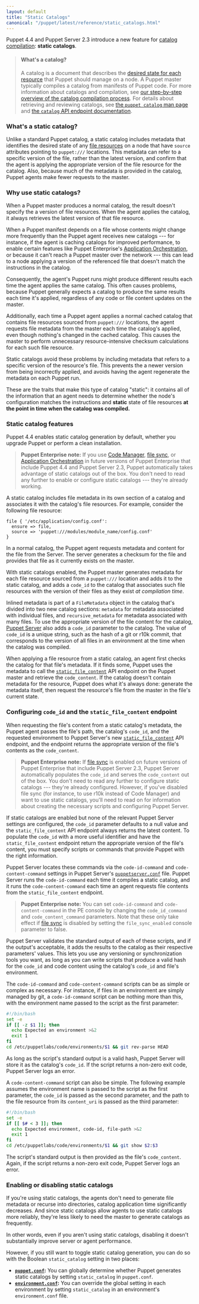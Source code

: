 ```yaml
---
layout: default
title: "Static Catalogs"
canonical: "/puppet/latest/reference/static_catalogs.html"
---
```


[catalogs]: ./subsystem_catalog_compilation.html
[catalog endpoint]: ./http_api/http_catalog.html
[`static_file_content`]: /puppetserver/latest/puppet-api/v3/static_file_content.html
[resource_declaration]: ./lang_resources.html
[file resources]: ./types/file.html
[puppet catalog]: ./man/catalog.html
[environment]: ./environments.html
[facts]: ./lang_facts_and_builtin_vars.html
[exported resources]: ./lang_exported.html
[main manifest]: ./dirs_manifest.html
[modules]: ./modules_fundamentals.html
[resources]: ./lang_resources.html
[variables]: ./lang_variables.html
[classes]: ./lang_classes.html
[modulepath]: ./dirs_modulepath.html
[`puppet.conf`]: ./config_file_main.html
[`environment.conf`]: ./config_file_environment.html

[Puppet Server]: /puppetserver/latest/
[`puppetserver.conf`]: /puppetserver/latest/config_file_puppetserver.html
[Application Orchestration]: /pe/latest/app_orchestration_overview.html
[file sync]: /pe/latest/cmgmt_filesync.html
[Code Manager]: /pe/latest/code_mgr.html
[`code_content`]: /puppetserver/latest/

Puppet 4.4 and Puppet Server 2.3 introduce a new feature for [catalog compilation][catalogs]: **static catalogs**.

> #### What's a catalog?
>
> A catalog is a document that describes the [desired state for each resource][resource_declaration] that Puppet should manage on a node. A Puppet master typically compiles a catalog from manifests of Puppet code. For more information about catalogs and compilation, see [our step-by-step overview of the catalog compilation process][catalogs]. For details about retrieving and reviewing catalogs, see [the `puppet catalog` man page][puppet catalog] and [the `catalog` API endpoint documentation][catalog endpoint].

### What's a static catalog?

Unlike a standard Puppet catalog, a static catalog includes metadata that identifies the desired state of any [file resources][] on a node that have `source` attributes pointing to `puppet:///` locations. This metadata can refer to a specific version of the file, rather than the latest version, and confirm that the agent is applying the appropriate version of the file resource for the catalog. Also, because much of the metadata is provided in the catalog, Puppet agents make fewer requests to the master.

### Why use static catalogs?

When a Puppet master produces a normal catalog, the result doesn't specify the a version of file resources. When the agent applies the catalog, it always retrieves the latest version of that file resource.

When a Puppet manifest depends on a file whose contents might change more frequently than the Puppet agent receives new catalogs --- for instance, if the agent is caching catalogs for improved performance, to enable certain features like Puppet Enterprise's [Application Orchestration][], or because it can't reach a Puppet master over the network --- this can lead to a node applying a version of the referenced file that doesn't match the instructions in the catalog.

Consequently, the agent's Puppet runs might produce different results each time the agent applies the same catalog. This often causes problems, because Puppet generally expects a catalog to produce the same results each time it's applied, regardless of any code or file content updates on the master.

Additionally, each time a Puppet agent applies a normal cached catalog that contains file resources sourced from `puppet:///` locations, the agent requests file metadata from the master each time the catalog's applied, even though nothing's changed in the cached catalog. This causes the master to perform unnecessary resource-intensive checksum calculations for each such file resource.

Static catalogs avoid these problems by including metadata that refers to a specific version of the resource's file. This prevents the a newer version from being incorrectly applied, and avoids having the agent regenerate the metadata on each Puppet run.

These are the traits that make this type of catalog "static": it contains all of the information that an agent needs to determine whether the node's configuration matches the instructions and **static** state of file resources **at the point in time when the catalog was compiled.**

### Static catalog features

Puppet 4.4 enables static catalog generation by default, whether you upgrade Puppet or perform a clean installation.

> **Puppet Enterprise note:** If you use [Code Manager][], [file sync][], or [Application Orchestration][] in future versions of Puppet Enterprise that include Puppet 4.4 and Puppet Server 2.3, Puppet automatically takes advantage of static catalogs out of the box. You don't need to read any further to enable or configure static catalogs --- they're already working.

A static catalog includes file metadata in its own section of a catalog and associates it with the catalog's file resources. For example, consider the following file resource:

``` puppet
file { '/etc/application/config.conf':
  ensure => file,
  source => 'puppet:///modules/module_name/config.conf'
}
```

In a normal catalog, the Puppet agent requests metadata and content for the file from the Server. The server generates a checksum for the file and provides that file as it currently exists on the master.

With static catalogs enabled, the Puppet master generates metadata for each file resource sourced from a `puppet:///` location and adds it to the static catalog, and adds a `code_id` to the catalog that associates such file resources with the version of their files as they exist *at compilation time*.

Inlined metadata is part of a `FileMetadata` object in the catalog that's divided into two new catalog sections: `metadata` for metadata associated with individual files, and `recursive_metadata` for metadata associated with many files. To use the appropriate version of the file content for the catalog, [Puppet Server][] also adds a `code_id` parameter to the catalog. The value of `code_id` is a unique string, such as the hash of a git or r10k commit, that corresponds to the version of all files in an environment at the time when the catalog was compiled.

When applying a file resource from a static catalog, an agent first checks the catalog for that file's metadata. If it finds some, Puppet uses the metadata to call the [`static_file_content`][] API endpoint on the Puppet master and retrieve the `code_content`. If the catalog doesn't contain metadata for the resource, Puppet does what it's always done: generate the metadata itself, then request the resource's file from the master in the file's current state.

### Configuring `code_id` and the `static_file_content` endpoint

When requesting the file's content from a static catalog's metadata, the Puppet agent passes the file's path, the catalog's `code_id`, and the requested environment to Puppet Server's new [`static_file_content`][] API endpoint, and the endpoint returns the appropriate version of the file's contents as the `code_content`.

> **Puppet Enterprise note:** If [file sync][] is enabled on future versions of Puppet Enterprise that include Puppet Server 2.3, Puppet Server automatically populates the `code_id` and serves the `code_content` out of the box. You don't need to read any further to configure static catalogs --- they're already configured. However, if you've disabled file sync (for instance, to use r10k instead of Code Manager) and want to use static catalogs, you'll need to read on for information about creating the necessary scripts and configuring Puppet Server.

If static catalogs are enabled but none of the relevant Puppet Server settings are configured, the `code_id` parameter defaults to a null value and the `static_file_content` API endpoint always returns the latest content. To populate the `code_id` with a more useful identifier and have the `static_file_content` endpoint return the appropriate version of the file's content, you must specify scripts or commands that provide Puppet with the right information.

Puppet Server locates these commands via the `code-id-command` and `code-content-command` settings in Puppet Server's [`puppetserver.conf`][] file. Puppet Server runs the `code-id-command` each time it compiles a static catalog, and it runs the `code-content-command` each time an agent requests file contents from the `static_file_content` endpoint.

> **Puppet Enterprise note:** You can set `code-id-command` and `code-content-command` in the PE console by changing the `code_id_command` and `code_content_command` parameters. Note that these only take effect if [file sync][] is disabled by setting the `file_sync_enabled` console parameter to false.

Puppet Server validates the standard output of each of these scripts, and if the output's acceptable, it adds the results to the catalog as their respective parameters' values. This lets you use any versioning or synchronization tools you want, as long as you can write scripts that produce a valid hash for the `code_id` and code content using the catalog's `code_id` and file's environment.

The `code-id-command` and `code-content-command` scripts can be as simple or complex as necessary. For instance, if files in an environment are simply managed by git, a `code-id-command` script can be nothing more than this, with the environment name passed to the script as the first parameter:

``` bash
#!/bin/bash
set -e
if [[ -z $1 ]]; then
  echo Expected an environment >&2
  exit 1
fi
cd /etc/puppetlabs/code/environments/$1 && git rev-parse HEAD
```

As long as the script's standard output is a valid hash, Puppet Server will store it as the catalog's `code_id`. If the script returns a non-zero exit code, Puppet Server logs an error.

A `code-content-command` script can also be simple. The following example assumes the environment name is passed to the script as the first parameter, the `code_id` is passed as the second parameter, and the path to the file resource from its `content_uri` is passed as the third parameter:

``` bash
#!/bin/bash
set -e
if [[ $# < 3 ]]; then
  echo Expected environment, code-id, file-path >&2
  exit 1
fi
cd /etc/puppetlabs/code/environments/$1 && git show $2:$3
```

The script's standard output is then provided as the file's `code_content`. Again, if the script returns a non-zero exit code, Puppet Server logs an error.

### Enabling or disabling static catalogs

If you're using static catalogs, the agents don't need to generate file metadata or recurse into directories, catalog application time significantly decreases. And since static catalogs allow agents to use static catalogs more reliably, they're less likely to need the master to generate catalogs as frequently.

In other words, even if you aren't using static catalogs, disabling it doesn't substantially improve server or agent performance.

However, if you still want to toggle static catalog generation, you can do so with the Boolean `static_catalog` setting in two places:

* **[`puppet.conf`][]:** You can globally determine whether Puppet generates static catalogs by setting `static_catalog` in `puppet.conf`.
* **[`environment.conf`][]:** You can override the global setting in each environment by setting `static_catalog` in an environment's `environment.conf` file.
